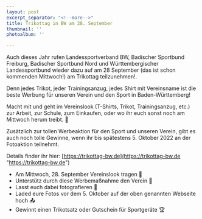 ```yaml
---
layout: post
excerpt_separator: "<!--more-->"
title: Trikottag in BW am 28. September
thumbnail: ''
photoalbum: ''

---
```

Auch dieses Jahr rufen Landessportverband BW, Badischer Sportbund Freiburg, Badischer Sportbund Nord und Württembergischer Landessportbund wieder dazu auf am 28 September (das ist schon kommenden Mittwoch!) am Trikottag teilzunehmen!.

Denn jedes Trikot, jeder Trainingsanzug, jedes Shirt mit Vereinsname ist die beste Werbung für unseren Verein und den Sport in Baden-Württemberg!

Macht mit und geht im Vereinslook (T-Shirts, Trikot, Trainingsanzug, etc.) zur Arbeit, zur Schule, zum Einkaufen, oder wo ihr euch sonst noch am Mittwoch herum treibt. 🤗

Zusätzlich zur tollen Werbeaktion für den Sport und unseren Verein, gibt es auch noch tolle Gewinne, wenn ihr bis spätestens 5. Oktober 2022 an der Fotoaktion teilnehmt.

Details finder ihr hier: [https://trikottag-bw.de](https://trikottag-bw.de "https://trikottag-bw.de")

* Am Mittwoch, 28. September Vereinslook tragen 🎽
* Unterstütz durch diese Werbemaßnahme den Verein 📣
* Lasst euch dabei fotografieren 📸
* Laded eure Fotos vor dem 5. Oktober auf der oben genannten Webseite hoch 📤
* Gewinnt einen Trikotsatz oder Gutschein für Sportgeräte 🏆